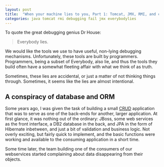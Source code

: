 ```yaml
---
layout: post
title:  "When your machine lies to you, Part 1: Tomcat, JMX, RMI, and classloading"
categories: java tomcat rmi debugging fail jmx everybodylies
---
```


To quote the great debugging genius Dr House:

> Everybody lies.

We would like the tools we use to have useful, non-lying debugging mechanisms.
Unfortunately, these tools are built by programmers. Programmers, being a
subset of Everybody, also lie, and thus the tools they build often
have a somewhat fleeting affair with what we think of as truth.

Sometimes, these lies are accidental, or just a matter of not thinking things
through. Sometimes, it seems like the lies are almost intentional.

## A conspiracy of database and ORM

Some years ago, I was given the task of building a small [CRUD](https://en.wikipedia.org/wiki/Create,_read,_update_and_delete)
application that was to serve as one of the back-ends for another, larger
application. At first glance, it was nothing out of the ordinary: JBoss, some
web services as the front interface, a DB2 database in the back, and JPA in
the form of Hibernate inbetween, and just a bit of validation and business
logic. Not overly exciting, but fairly quick to implement, and the basic
functions were working and available to the consuming application in a
short time.

Some time later, the team building one of the consumers of our webservices
started complaining about data disappearing from their objects.
